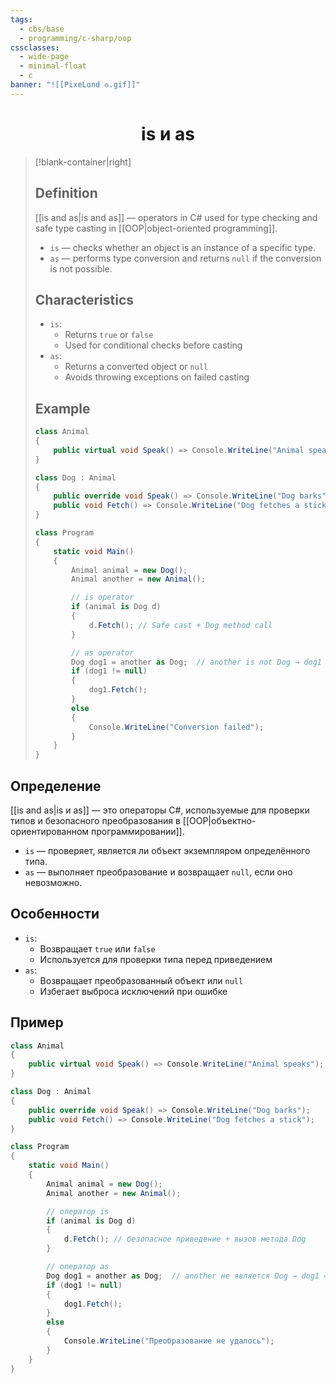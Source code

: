 ```yaml
---
tags:
  - cbs/base
  - programming/c-sharp/oop
cssclasses:
  - wide-page
  - minimal-float
  - c
banner: "![[PixeLɑnd ◇.gif]]"
---
```


# <center>is и as</center>  

> [!blank-container|right] 
> ## Definition  
> [[is and as|is and as]] — operators in C# used for type checking and safe type casting in [[OOP|object-oriented programming]].  
>
> - `is` — checks whether an object is an instance of a specific type.  
> - `as` — performs type conversion and returns `null` if the conversion is not possible.  
>
> ## Characteristics  
> - `is`:  
>   - Returns `true` or `false`  
>   - Used for conditional checks before casting  
> - `as`:  
>   - Returns a converted object or `null`  
>   - Avoids throwing exceptions on failed casting  
>
> ## Example  
> ```csharp
> class Animal 
> {
>     public virtual void Speak() => Console.WriteLine("Animal speaks");
> }
>
> class Dog : Animal 
> {
>     public override void Speak() => Console.WriteLine("Dog barks");
>     public void Fetch() => Console.WriteLine("Dog fetches a stick");
> }
>
> class Program 
> {
>     static void Main() 
>     {
>         Animal animal = new Dog();
>         Animal another = new Animal();
>
>         // is operator
>         if (animal is Dog d) 
>         {
>             d.Fetch(); // Safe cast + Dog method call
>         }
>
>         // as operator
>         Dog dog1 = another as Dog;  // another is not Dog → dog1 = null
>         if (dog1 != null) 
>         {
>             dog1.Fetch();
>         }
>         else 
>         {
>             Console.WriteLine("Conversion failed");
>         }
>     }
> }
> ```

## Определение  
[[is and as|is и as]] — это операторы C#, используемые для проверки типов и безопасного преобразования в [[OOP|объектно-ориентированном программировании]].  

- `is` — проверяет, является ли объект экземпляром определённого типа.  
- `as` — выполняет преобразование и возвращает `null`, если оно невозможно.  

## Особенности  
- `is`:  
  - Возвращает `true` или `false`  
  - Используется для проверки типа перед приведением  
- `as`:  
  - Возвращает преобразованный объект или `null`  
  - Избегает выброса исключений при ошибке  

## Пример  
```csharp
class Animal 
{
    public virtual void Speak() => Console.WriteLine("Animal speaks");
}

class Dog : Animal 
{
    public override void Speak() => Console.WriteLine("Dog barks");
    public void Fetch() => Console.WriteLine("Dog fetches a stick");
}

class Program 
{
    static void Main() 
    {
        Animal animal = new Dog();
        Animal another = new Animal();

        // оператор is
        if (animal is Dog d) 
        {
            d.Fetch(); // безопасное приведение + вызов метода Dog
        }

        // оператор as
        Dog dog1 = another as Dog;  // another не является Dog → dog1 = null
        if (dog1 != null) 
        {
            dog1.Fetch();
        }
        else 
        {
            Console.WriteLine("Преобразование не удалось");
        }
    }
}

